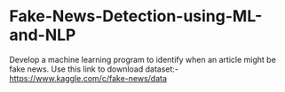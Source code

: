 # Fake-News-Detection-using-ML-and-NLP
Develop a machine learning program to identify when an article might be fake news. 
Use this link to download dataset:-https://www.kaggle.com/c/fake-news/data

